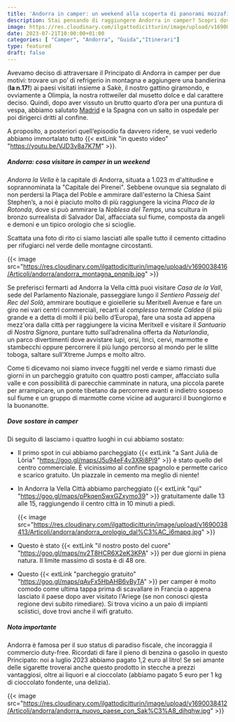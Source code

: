 ```yaml
---
title: 'Andorra in camper: un weekend alla scoperta di panorami mozzafiato'
description: Stai pensando di raggiungere Andorra in camper? Scopri dove parcheggiare e vivere splendide avventure immerse nella natura
image: https://res.cloudinary.com/ilgattodicitturin/image/upload/v1690038414/Articoli/andorra/andorra_vista_orizzonte_ewxv6w.jpg
date: 2023-07-21T10:00:00+01:00
categories: [ "Camper", "Andorra", "Guida","Itinerari"]
type: featured
draft: false
---
```


Avevamo deciso di attraversare il Principato di Andorra in camper per due motivi: trovare un po’ di refrigerio in montagna e aggiungere una bandierina (**la n.17!**) ai paesi visitati insieme a Sakè, il nostro gattino giramondo, e ovviamente a Olimpia, la nostra rottweiler dal musetto dolce e dal carattere deciso. 
Quindi, dopo aver vissuto un brutto quarto d’ora per una puntura di vespa, abbiamo salutato [Madrid](/blog/madrid-in-1-giorno-a-costo-0) e la Spagna con un salto in ospedale per poi dirigerci dritti al confine.

A proposito, a posteriori quell’episodio fa davvero ridere, se vuoi vederlo abbiamo immortalato tutto {{< extLink "in questo video" "https://youtu.be/VJD3v8a7K7M" >}}. 


##### Andorra: cosa visitare in camper in un weekend 

*Andorra la Vella* è la capitale di Andorra, situata a 1.023 m d'altitudine e soprannominata la "Capitale dei Pirenei". Sebbene ovunque sia segnalato di non perdersi la Plaça del Poble e ammirare dall'esterno la Chiesa Saint Stephen’s, a noi è piaciuto molto di più raggiungere la vicina *Placa de la Rotonda*, dove si può ammirare la *Noblesa del Temps*, una scultura in bronzo surrealista di Salvador Dal, affacciata sul fiume, composta da angeli e demoni e un tipico orologio che si scioglie.


Scattata una foto di rito ci siamo lasciati alle spalle tutto il cemento cittadino per rifugiarci nel verde delle montagne circostanti. 


{{< image src="https://res.cloudinary.com/ilgattodicitturin/image/upload/v1690038416/Articoli/andorra/andorra_montagna_pnqnib.jpg" >}}

Se preferisci fermarti ad Andorra la Vella città puoi visitare *Casa de la Vall*, sede del Parlamento Nazionale, passeggiare lungo il *Sentiero Passeig del Rec del Solà*, ammirare boutique e gioiellerie su Meritxell Avenue e fare un giro nei vari centri commerciali, recarti al *complesso termale Caldea* (il più grande e a detta di molti il più bello d’Europa), fare una sosta ad appena mezz'ora dalla città per raggiungere la vicina Meritxell e visitare il *Santuario di Nostra Signora*, puntare tutto sull’adrenalina offerta da *Naturlandia*, un parco divertimenti dove avvistare lupi, orsi, linci, cervi, marmotte e stambecchi oppure percorrere il più lungo percorso al mondo per le slitte toboga, saltare sull'Xtreme Jumps e molto altro. 

Come ti dicevamo noi siamo invece fuggiti nel verde e siamo rimasti due giorni in un parcheggio gratuito con quattro posti camper, affacciato sulla valle e con possibilità di parecchie camminate in natura, una piccola parete per arrampicare, un ponte tibetano da percorrere avanti e indietro sospeso sul fiume e un gruppo di marmotte come vicine ad augurarci il buongiorno e la buonanotte. 

##### Dove sostare in camper

Di seguito di lasciamo i quattro luoghi in cui abbiamo sostato:

- Il primo spot in cui abbiamo parcheggiato {{< extLink "a Sant Julià de Lòria" "https://goo.gl/maps/J5u94eF4v3XRi8Pj9" >}} è stato quello del centro commerciale. È vicinissimo al confine spagnolo e permette carico e scarico gratuito. Un piazzale in cemento ma meglio di niente!


- In Andorra la Vella Città abbiamo parcheggiato {{< extLink "qui" "https://goo.gl/maps/pPkqenSwxGZxymo39" >}} gratuitamente dalle 13 alle 15, raggiungendo il centro città in 10 minuti a piedi. 
  
   {{< image src="https://res.cloudinary.com/ilgattodicitturin/image/upload/v1690038413/Articoli/andorra/andorra_orologio_dal%C3%AC_i6mapq.jpg" >}}

  
- Questo è stato {{< extLink "il nostro posto del cuore" "https://goo.gl/maps/nv2T8HCR6X2eK3KPA" >}} per due giorni in piena natura. Il limite massimo di sosta è di 48 ore. 

- Questo {{< extLink "parcheggio gratuito" "https://goo.gl/maps/qAvFx5HbAHB6vByTA" >}}  per camper è molto comodo come ultima tappa prima di scavallare in Francia o appena lasciato il paese dopo aver visitato l'Ariege (se non conosci qiesta regione devi subito rimediare). Si trova vicino a un paio di impianti sciistici, dove trovi anche il wifi gratuito. 


##### Nota importante 

Andorra è famosa per il suo status di paradiso fiscale, che incoraggia il commercio duty-free. Ricordati di fare il pieno di benzina o gasolio in questo Principato: noi a luglio 2023 abbiamo pagato 1,2 euro al litro! 
Se sei amante delle sigarette troverai anche questo prodotto in stecche a prezzi vantaggiosi, oltre ai liquori e al cioccolato (abbiamo pagato 5 euro per 1 kg di cioccolato fondente, una delizia). 


{{< image src="https://res.cloudinary.com/ilgattodicitturin/image/upload/v1690038412/Articoli/andorra/andorra_nuovo_paese_con_Sak%C3%A8_dihqhw.jpg" >}}
